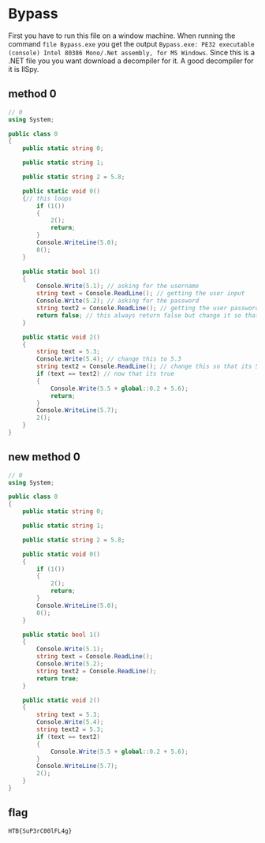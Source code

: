 # Bypass
First you have to run this file on a window machine. When running the command `file Bypass.exe` you get the output `Bypass.exe: PE32 executable (console) Intel 80386 Mono/.Net assembly, for MS Windows`. Since this is a .NET file you you want download a decompiler for it. A good decompiler for it is IlSpy.


## method 0
```c#
// 0
using System;

public class 0
{
	public static string 0;

	public static string 1;

	public static string 2 = 5.8;

	public static void 0()
	{// this loops
		if (1())
		{
			2();
			return;
		}
		Console.WriteLine(5.0);
		0();
	}

	public static bool 1()
	{
		Console.Write(5.1); // asking for the username
		string text = Console.ReadLine(); // getting the user input
		Console.Write(5.2); // asking for the password
		string text2 = Console.ReadLine(); // getting the user password
		return false; // this always return false but change it so that it return true instead
	}

	public static void 2()
	{
		string text = 5.3;
		Console.Write(5.4); // change this to 5.3
		string text2 = Console.ReadLine(); // change this so that its 5.3, mscorlib.CommonLanguageRuntimeLibrary.System.Console.Readline()
		if (text == text2) // now that its true
		{
			Console.Write(5.5 + global::0.2 + 5.6);
			return;
		}
		Console.WriteLine(5.7);
		2();
	}
}

```


## new method 0
```c#
// 0
using System;

public class 0
{
	public static string 0;

	public static string 1;

	public static string 2 = 5.8;

	public static void 0()
	{
		if (1())
		{
			2();
			return;
		}
		Console.WriteLine(5.0);
		0();
	}

	public static bool 1()
	{
		Console.Write(5.1);
		string text = Console.ReadLine();
		Console.Write(5.2);
		string text2 = Console.ReadLine();
		return true;
	}

	public static void 2()
	{
		string text = 5.3;
		Console.Write(5.4);
		string text2 = 5.3;
		if (text == text2)
		{
			Console.Write(5.5 + global::0.2 + 5.6);
		}
		Console.WriteLine(5.7);
		2();
	}
}


```

## flag

`HTB{SuP3rC00lFL4g}`